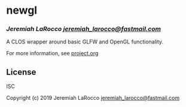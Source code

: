 # newgl
### _Jeremiah LaRocco <jeremiah_larocco@fastmail.com>_

A CLOS wrapper around basic GLFW and OpenGL functionality.

For more information, see [project.org](https://github.com/jl2/newgl/project.org)

## License

ISC

Copyright (c) 2019 Jeremiah LaRocco <jeremiah_larocco@fastmail.com>


